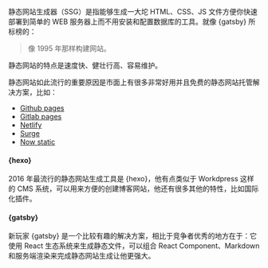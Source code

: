 静态网站生成器（SSG）是指能够生成一大坨 HTML、CSS、JS 文件方便你快速部署到简单的 WEB 服务器上而不用安装和配置数据库的工具。就像 {gatsby} 所标榜的：

> 像 1995 年那样构建网站。

静态网站的特点是速度快、健壮行高、容易维护。

静态网站如此流行的重要原因是市面上有很多非常好用并且免费的静态网站托管解决方案，比如：

* [Github pages](https://pages.github.com/)
* [Gitlab pages](http://pages.gitlab.io/)
* [Netlify](https://www.netlify.com/)
* [Surge](https://surge.sh/)
* [Now static](https://zeit.co/blog/now-static)

#### {hexo}

2016 年最流行的静态网站生成工具是 {hexo}，他有点类似于 Workdpress 这样的 CMS 系统，可以用来方便的创建博客网站，他还有很多其他的特性，比如国际化插件。

#### {gatsby}

新玩家 {gatsby} 是一个比较有趣的解决方案，相比于竞争者优秀的地方在于：它使用 React 生态系统来生成静态文件，可以组合 React Component、Markdown 和服务端渲染来完成静态网站生成让他更强大。
